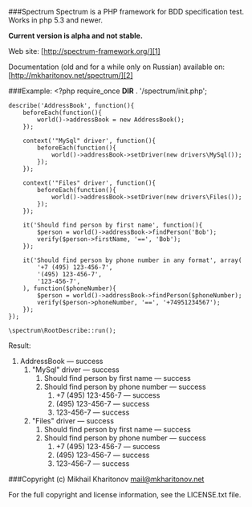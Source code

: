 ###Spectrum
Spectrum is a PHP framework for BDD specification test. Works in php 5.3 and newer.

**Current version is alpha and not stable.**

Web site: [http://spectrum-framework.org/][1]

Documentation (old and for a while only on Russian) available on: [http://mkharitonov.net/spectrum/][2]

###Example:
	<?php
	require_once __DIR__ . '/spectrum/init.php';

	describe('AddressBook', function(){
		beforeEach(function(){
			world()->addressBook = new AddressBook();
		});

		context('"MySql" driver', function(){
			beforeEach(function(){
				world()->addressBook->setDriver(new drivers\MySql());
			});
		});

		context('"Files" driver', function(){
			beforeEach(function(){
				world()->addressBook->setDriver(new drivers\Files());
			});
		});

		it('Should find person by first name', function(){
			$person = world()->addressBook->findPerson('Bob');
			verify($person->firstName, '==', 'Bob');
		});

		it('Should find person by phone number in any format', array(
			'+7 (495) 123-456-7',
			'(495) 123-456-7',
			'123-456-7',
		), function($phoneNumber){
			$person = world()->addressBook->findPerson($phoneNumber);
			verify($person->phoneNumber, '==', '+74951234567');
		});
	});

	\spectrum\RootDescribe::run();

Result:

1. AddressBook — success
	1. "MySql" driver — success
		1. Should find person by first name — success
		2. Should find person by phone number — success
			1. +7 (495) 123-456-7 — success
			2. (495) 123-456-7 — success
			3. 123-456-7 — success
	2. "Files" driver — success
		1. Should find person by first name — success
		2. Should find person by phone number — success
			1. +7 (495) 123-456-7 — success
			2. (495) 123-456-7 — success
			3. 123-456-7 — success

###Copyright
(c) Mikhail Kharitonov <mail@mkharitonov.net>

For the full copyright and license information, see the LICENSE.txt file.

[1]: http://spectrum-framework.org/
[2]: http://mkharitonov.net/spectrum/